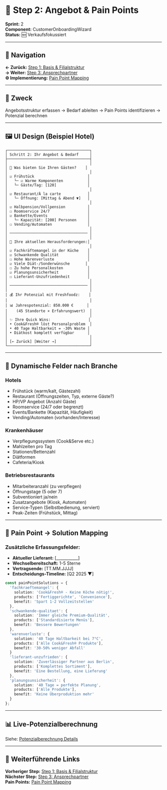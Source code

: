 # 🍳 Step 2: Angebot & Pain Points

**Sprint:** 2  
**Component:** CustomerOnboardingWizard  
**Status:** 🆕 Verkaufsfokussiert  

---

## 📍 Navigation
**← Zurück:** [Step 1: Basis & Filialstruktur](/Users/joergstreeck/freshplan-sales-tool/docs/features/FC-005-CUSTOMER-MANAGEMENT/sprint2/wizard/STEP1_BASIS_FILIALSTRUKTUR.md)  
**→ Weiter:** [Step 3: Ansprechpartner](/Users/joergstreeck/freshplan-sales-tool/docs/features/FC-005-CUSTOMER-MANAGEMENT/sprint2/wizard/STEP3_ANSPRECHPARTNER.md)  
**⚙️ Implementierung:** [Pain Point Mapping](/Users/joergstreeck/freshplan-sales-tool/docs/features/FC-005-CUSTOMER-MANAGEMENT/sprint2/implementation/PAIN_POINT_MAPPING.md)

---

## 🎯 Zweck

Angebotsstruktur erfassen → Bedarf ableiten → Pain Points identifizieren → Potenzial berechnen

---

## 🖼️ UI Design (Beispiel Hotel)

```
┌─────────────────────────────────────┐
│ Schritt 2: Ihr Angebot & Bedarf     │
├─────────────────────────────────────┤
│                                     │
│ 🍳 Was bieten Sie Ihren Gästen?    │
│                                     │
│ ☑ Frühstück                        │
│   └─ ☑ Warme Komponenten           │
│   └─ Gäste/Tag: [120]              │
│                                     │
│ ☑ Restaurant/À la carte            │
│   └─ Öffnung: [Mittag & Abend ▼]   │
│                                     │
│ ☑ Halbpension/Vollpension          │
│ ☐ Roomservice 24/7                 │
│ ☑ Bankette/Events                  │
│   └─ Kapazität: [200] Personen     │
│ ☐ Vending/Automaten                │
│                                     │
│ ─────────────────────────────────── │
│                                     │
│ 👥 Ihre aktuellen Herausforderungen:│
│                                     │
│ ☑ Fachkräftemangel in der Küche    │
│ ☑ Schwankende Qualität             │
│ ☐ Hohe Warenverluste               │
│ ☑ Viele Diät-/Sonderwünsche       │
│ ☐ Zu hohe Personalkosten           │
│ ☑ Planungsunsicherheit             │
│ ☐ Lieferant-Unzufriedenheit        │
│                                     │
│ ─────────────────────────────────── │
│                                     │
│ 💰 Ihr Potenzial mit Freshfoodz:    │
│                                     │
│ 📊 Jahrespotenzial: 850.000 €      │
│    (45 Standorte × Erfahrungswert)  │
│                                     │
│ ✨ Ihre Quick Wins:                 │
│ • Cook&Fresh® löst Personalproblem  │
│ • 40 Tage Haltbarkeit = -30% Waste │
│ • Diätkost komplett verfügbar      │
│                                     │
│ [← Zurück] [Weiter →]               │
└─────────────────────────────────────┘
```

---

## 🔄 Dynamische Felder nach Branche

### Hotels
- Frühstück (warm/kalt, Gästezahl)
- Restaurant (Öffnungszeiten, Typ, externe Gäste?)
- HP/VP Angebot (Anzahl Gäste)
- Roomservice (24/7 oder begrenzt)
- Events/Bankette (Kapazität, Häufigkeit)
- Vending/Automaten (vorhanden/Interesse)

### Krankenhäuser
- Verpflegungssystem (Cook&Serve etc.)
- Mahlzeiten pro Tag
- Stationen/Bettenzahl
- Diätformen
- Cafeteria/Kiosk

### Betriebsrestaurants
- Mitarbeiteranzahl (zu verpflegen)
- Öffnungstage (5 oder 7)
- Subventioniert ja/nein
- Zusatzangebote (Kiosk, Automaten)
- Service-Typen (Selbstbedienung, serviert)
- Peak-Zeiten (Frühstück, Mittag)

---

## 🎯 Pain Point → Solution Mapping

### Zusätzliche Erfassungsfelder:
- **Aktueller Lieferant:** [___________]
- **Wechselbereitschaft:** 1-5 Sterne
- **Vertragsende:** [TT.MM.JJJJ]
- **Entscheidungs-Timeline:** [Q2 2025 ▼]

```typescript
const painPointSolutions = {
  'fachkraeftemangel': {
    solution: 'Cook&Fresh® - Keine Köche nötig!',
    products: ['Fertiggerichte', 'Convenience'],
    benefit: 'Spart 1-2 Vollzeitstellen'
  },
  'schwankende-qualitaet': {
    solution: 'Immer gleiche Premium-Qualität',
    products: ['Standardisierte Menüs'],
    benefit: 'Bessere Bewertungen'
  },
  'warenverluste': {
    solution: '40 Tage Haltbarkeit bei 7°C',
    products: ['Alle Cook&Fresh® Produkte'],
    benefit: '30-50% weniger Abfall'
  }
  'lieferant-unzufrieden': {
    solution: 'Zuverlässiger Partner aus Berlin',
    products: ['Komplettes Sortiment'],
    benefit: 'Eine Bestellung, eine Lieferung'
  },
  'planungsunsicherheit': {
    solution: '40 Tage = perfekte Planung',
    products: ['Alle Produkte'],
    benefit: 'Keine Überproduktion mehr'
  }
};
```

---

## 📊 Live-Potenzialberechnung

Siehe: [Potenzialberechnung Details](/Users/joergstreeck/freshplan-sales-tool/docs/features/FC-005-CUSTOMER-MANAGEMENT/sprint2/implementation/POTENTIAL_CALCULATION.md)

---

## 🔗 Weiterführende Links

**Vorheriger Step:** [Step 1: Basis & Filialstruktur](/Users/joergstreeck/freshplan-sales-tool/docs/features/FC-005-CUSTOMER-MANAGEMENT/sprint2/wizard/STEP1_BASIS_FILIALSTRUKTUR.md)  
**Nächster Step:** [Step 3: Ansprechpartner](/Users/joergstreeck/freshplan-sales-tool/docs/features/FC-005-CUSTOMER-MANAGEMENT/sprint2/wizard/STEP3_ANSPRECHPARTNER.md)  
**Pain Points:** [Pain Point Mapping](/Users/joergstreeck/freshplan-sales-tool/docs/features/FC-005-CUSTOMER-MANAGEMENT/sprint2/implementation/PAIN_POINT_MAPPING.md)